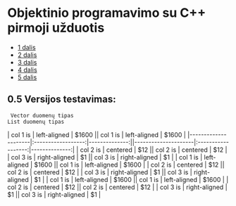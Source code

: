 # Objektinio programavimo su C++ pirmoji užduotis

* [1 dalis](https://github.com/Hurabashi/oop-with-c-plus-plus/tree/V0.1)
* [2 dalis](https://github.com/Hurabashi/oop-with-c-plus-plus/tree/V0.2)
* [3 dalis](https://github.com/Hurabashi/oop-with-c-plus-plus/tree/V0.3.1)
* [4 dalis](https://github.com/Hurabashi/oop-with-c-plus-plus/tree/V0.4)
* [5 dalis](https://github.com/Hurabashi/oop-with-c-plus-plus/tree/V0.5)

## 0.5 Versijos testavimas:
     Vector duomenų tipas                                                       List duomenų tipas    

|      col 1 is       |    left-aligned    | $1600 ||     col 1 is       |    left-aligned    | $1600 |
|---------------------|:------------------:|--------------:||---------------------|:------------------:|--------------:|
| col 2 is |    centered   |   $12 || col 2 is |    centered   |   $12 |
| col 3 is | right-aligned |    $1 || col 3 is | right-aligned |    $1 |
| col 1 is |  left-aligned | $1600 || col 1 is |  left-aligned | $1600 |
| col 2 is |    centered   |   $12 || col 2 is |    centered   |   $12 |
| col 3 is | right-aligned |    $1 || col 3 is | right-aligned |    $1 |
| col 1 is |  left-aligned | $1600 || col 1 is |  left-aligned | $1600 |
| col 2 is |    centered   |   $12 || col 2 is |    centered   |   $12 |
| col 3 is | right-aligned |    $1 || col 3 is | right-aligned |    $1 |
